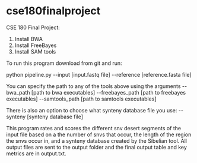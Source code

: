 # cse180finalproject
CSE 180 Final Project:


1. Install BWA
2. Install FreeBayes
3. Install SAM tools

To run this program download from git and run:

python pipeline.py --input [input.fastq file] --reference [reference.fasta file]

You can specify the path to any of the tools above using the arguments
--bwa_path [path to bwa executables]
--freebayes_path [path to freebayes executables]
--samtools_path [path to samtools executables]

There is also an option to choose what synteny database file you use:
--synteny [synteny database file]

This program rates and scores the different snv desert segments of the input file based on a the number of snvs that occur, the length of the region the snvs occur in, and a synteny database created by the Sibelian tool. All output files are sent to the output folder and the final output table and key metrics are in output.txt. 

